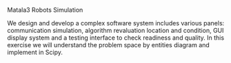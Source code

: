 Matala3
Robots Simulation


We design and develop a complex software system includes various panels:
communication simulation, algorithm revaluation location and condition, GUI display system
and a testing interface to check readiness and quality.
In this exercise we will understand the problem space by entities diagram and implement in Scipy.
